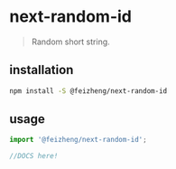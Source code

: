 # next-random-id
> Random short string.

## installation
```bash
npm install -S @feizheng/next-random-id
```

## usage
```js
import '@feizheng/next-random-id';

//DOCS here!
```
